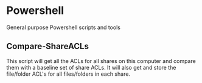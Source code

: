 Powershell
==========

General purpose Powershell scripts and tools

Compare-ShareACLs
-----------------
This script will get all the ACLs for all shares on this computer and compare them with a baseline set of share ACLs. It will also get and store the file/folder ACL's for all files/folders in each share.


